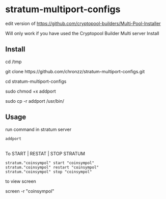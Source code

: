 # stratum-multiport-configs

edit version of https://github.com/cryptopool-builders/Multi-Pool-Installer


Will only work if you have used the Cryptopool Builder Multi server Install

<div><h2>Install</h2></div>
<p>cd /tmp</p>
<p>git clone https://github.com/chronzz/stratum-multiport-configs.git</p>
<p>cd stratum-multiport-configs</p>
<p>sudo chmod +x addport</p>
<p>sudo cp -r addport /usr/bin/</p>

<div><h2>Usage</h2></div>
<p>run command in stratum server</p>
<code>addport</code>
<br><br>
<p>To START | RESTAT | STOP STRATUM</p>
<code>stratum."coinsympol" start "coinsympol"</code><br>
<code>stratum."coinsympol" restart "coinsympol"</code><br>
<code>stratum."coinsympol" stop "coinsympol"</code><br>
<p>to view screen</p>
<p>screen -r "coinsympol"</p>
